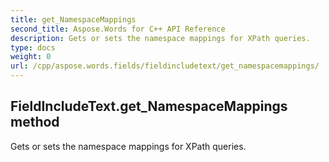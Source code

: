 ```yaml
---
title: get_NamespaceMappings
second_title: Aspose.Words for C++ API Reference
description: Gets or sets the namespace mappings for XPath queries. 
type: docs
weight: 0
url: /cpp/aspose.words.fields/fieldincludetext/get_namespacemappings/
---
```

## FieldIncludeText.get_NamespaceMappings method


Gets or sets the namespace mappings for XPath queries.

